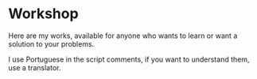 # Workshop
Here are my works, available for anyone who wants to learn or want a solution to your problems.

I use Portuguese in the script comments, if you want to understand them, use a translator.
